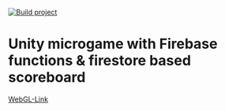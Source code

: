 [![Build project](https://github.com/JoniRinta-Kahila/unityFirebase/actions/workflows/buildAndDeploy.yml/badge.svg)](https://github.com/JoniRinta-Kahila/unityFirebase/actions/workflows/buildAndDeploy.yml)
# Unity microgame with Firebase functions & firestore based scoreboard
[WebGL-Link](https://jonirinta-kahila.github.io/unityFirebase/)
